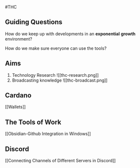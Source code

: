 #THC

## Guiding Questions
How do we keep up with developments in an **exponential** **growth** environment?

How do we make sure everyone can use the tools?

## Aims
1. Technology Research
![[thc-research.png]]
2. Broadcasting knowledge
   ![[thc-broadcast.png]]

## Cardano
[[Wallets]]

## The Tools of Work
[[Obsidian-Github Integration in Windows]]

## Discord 
[[Connecting Channels of Different Servers in Discord]]



